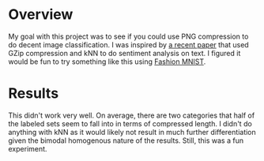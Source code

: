 # Overview

My goal with this project was to see if you could use PNG compression to do decent image classification. I was inspired by [a recent paper](https://aclanthology.org/2023.findings-acl.426.pdf) that used GZip compression and kNN to do sentiment analysis on text. I figured it would be fun to try something like this using [Fashion MNIST](https://www.kaggle.com/datasets/zalando-research/fashionmnist).

# Results

This didn't work very well. On average, there are two categories that half of the labeled sets seem to fall into in terms of compressed length. I didn't do anything with kNN as it would likely not result in much further differentiation given the bimodal homogenous nature of the results. Still, this was a fun experiment.
